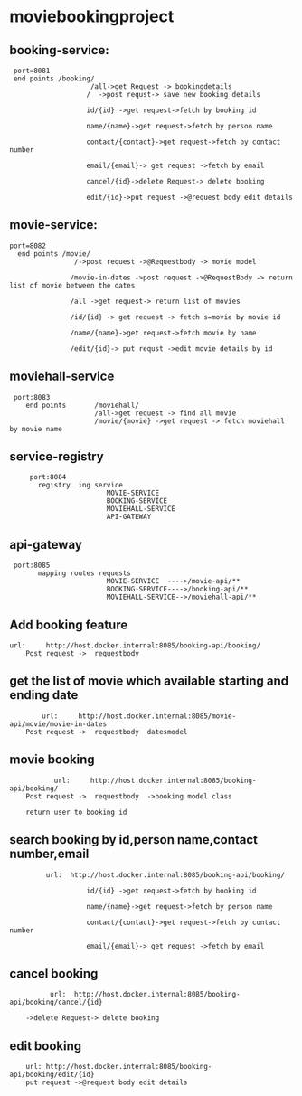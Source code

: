 # moviebookingproject

## booking-service:
   
	 
	 
	 
	 port=8081
     end points /booking/
                        /all->get Request -> bookingdetails
                       /  ->post requst-> save new booking details
                       
                       id/{id} ->get request->fetch by booking id
                       
                       name/{name}->get request->fetch by person name
                       
                       contact/{contact}->get request->fetch by contact number
                       
                       email/{email}-> get request ->fetch by email
                       
                       cancel/{id}->delete Request-> delete booking
                       
                       edit/{id}->put request ->@request body edit details
				   
                       
 ## movie-service:
   
	 
	
	port=8082
      end points /movie/
                    /->post request ->@Requestbody -> movie model
                   
                   /movie-in-dates ->post request ->@RequestBody -> return list of movie between the dates	   
                   
                   /all ->get request-> return list of movies
                   
                   /id/{id} -> get request -> fetch s=movie by movie id
                   
                   /name/{name}->get request->fetch movie by name
                   
                   /edit/{id}-> put requst ->edit movie details by id
		   
## moviehall-service
   
	 port:8083
        end points       /moviehall/
                         /all->get request -> find all movie
                         /movie/{movie} ->get request -> fetch moviehall by movie name
 
 
 ## service-registry
     
		 port:8084
           registry  ing service 
                            MOVIE-SERVICE
                            BOOKING-SERVICE
                            MOVIEHALL-SERVICE
                            API-GATEWAY                         
  ## api-gateway
    	
	 port:8085
           mapping routes requests 
                            MOVIE-SERVICE  ---->/movie-api/**
                            BOOKING-SERVICE---->/booking-api/**
                            MOVIEHALL-SERVICE-->/moviehall-api/**
                        
      
 

  ## Add booking feature 
  
    url:     http://host.docker.internal:8085/booking-api/booking/
	    Post request ->  requestbody 
	    
	    
 ## get the list of movie which available starting and ending date
            url:     http://host.docker.internal:8085/movie-api/movie/movie-in-dates
	    Post request ->  requestbody  datesmodel

## movie booking
               url:     http://host.docker.internal:8085/booking-api/booking/
	    Post request ->  requestbody  ->booking model class 
	    
	    return user to booking id 
	    
## search booking by id,person name,contact number,email	    
	    
             url:  http://host.docker.internal:8085/booking-api/booking/
	     
                       id/{id} ->get request->fetch by booking id
                       
                       name/{name}->get request->fetch by person name
                       
                       contact/{contact}->get request->fetch by contact number
                       
                       email/{email}-> get request ->fetch by email
		  
		  
## cancel booking
              url:  http://host.docker.internal:8085/booking-api/booking/cancel/{id}
	        
		->delete Request-> delete booking
		
## edit booking 
        url: http://host.docker.internal:8085/booking-api/booking/edit/{id}    
        put request ->@request body edit details
        
